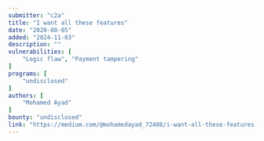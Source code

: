 ```yaml
---
submitter: "c2a"
title: "I want all these features"
date: "2020-08-05"
added: "2024-11-03"
description: ""
vulnerabilities: [
    "Logic flaw", "Payment tampering"
]
programs: [
    "undisclosed"
]
authors: [
    "Mohamed Ayad"
]
bounty: "undisclosed"
link: "https://medium.com/@mohamedayad_72488/i-want-all-these-features-bb41e8252020"
---
```




